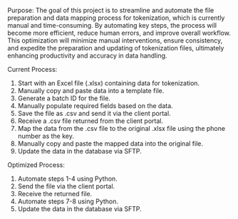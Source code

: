 Purpose: 
The goal of this project is to streamline and automate the file preparation and data mapping process for tokenization, which is currently manual and time-consuming. By automating key steps, the process will become more efficient, reduce human errors, and improve overall workflow. This optimization will minimize manual interventions, ensure consistency, and expedite the preparation and updating of tokenization files, ultimately enhancing productivity and accuracy in data handling.


Current Process:
1. Start with an Excel file (.xlsx) containing data for tokenization.
2. Manually copy and paste data into a template file.
3. Generate a batch ID for the file.
4. Manually populate required fields based on the data.
5. Save the file as .csv and send it via the client portal.
6. Receive a .csv file returned from the client portal.
7. Map the data from the .csv file to the original .xlsx file using the phone number as the key.
8. Manually copy and paste the mapped data into the original file.
9. Update the data in the database via SFTP.


Optimized Process:
1. Automate steps 1-4 using Python.
2. Send the file via the client portal.
3. Receive the returned file.
4. Automate steps 7-8 using Python.
5. Update the data in the database via SFTP.


